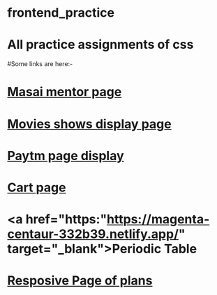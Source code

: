 # frontend_practice
 # All practice assignments of css
#Some links are here:-

# <a href="https://dynamic-churros-7cfa4b.netlify.app/" target="_blank">Masai mentor page</a>
# <a href="https://guileless-stardust-400558.netlify.app/" target="_blank">Movies shows display page</a>
# <a href="https://shiny-selkie-5570d9.netlify.app" target="_blank">Paytm page display </a>
# <a href="https://heroic-syrniki-64a00f.netlify.app/" target="_blank">Cart page</a>
# <a href="https:"https://magenta-centaur-332b39.netlify.app/" target="_blank">Periodic Table</a>
# <a href="https://sparkly-bonbon-6c786c.netlify.app/" target="_blank">Resposive Page of plans </a>

